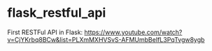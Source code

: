 # flask_restful_api
First RESTFul API in Flask: https://www.youtube.com/watch?v=CjYKrbq8BCw&list=PLXmMXHVSvS-AFMUmbBeIfL3PqTvgw8ygb
